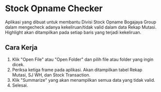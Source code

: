 # Stock Opname Checker

Aplikasi yang dibuat untuk membantu Divisi Stock Opname Bogajaya Group dalam mengecheck adanya kekeliruan/tidak valid dalam data Rekap Mutasi. Highlight akan ditampilkan pada setiap baris yang terjadi kekeliruan.

## Cara Kerja

1. Klik "Open File" atau "Open Folder" dan pilih file atau folder yang ingin dicek.
2. Periksa ketiga frame pada aplikasi. Akan ditampilkan tabel Rekap Mutasi, SJ WH, dan Stock Transaction.
3. Klik "Summarize" yang akan menampilkan semua data yang tidak valid.
4. Selesai.
